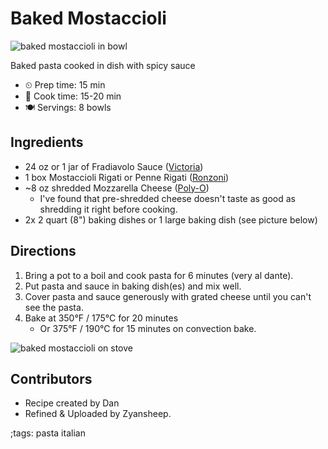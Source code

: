 # Baked Mostaccioli

![baked mostaccioli in bowl](pix/baked-mostaccioli-00.webp "Baked Mostaccioli in Bowl")

Baked pasta cooked in dish with spicy sauce

- ⏲ Prep time: 15 min
- 🍳 Cook time: 15-20 min
- 🍽 Servings: 8 bowls

## Ingredients

- 24 oz or 1 jar of Fradiavolo Sauce ([Victoria](https://victoriapastasauces.com/product/fradiavolo-sauce/))
- 1 box Mostaccioli Rigati or Penne Rigati ([Ronzoni](https://www.google.com/search?q=mostaccioli+rigati&tbm=shop))
- ~8 oz shredded Mozzarella Cheese ([Poly-O](https://www.walmart.com/ip/Polly-O-Mozzarella-Cheese-Chunk-with-Whole-Milk-16-oz-Pack/10448265))
	- I've found that pre-shredded cheese doesn't taste as good as shredding it right before cooking.
- 2x 2 quart (8") baking dishes or 1 large baking dish (see picture below)

## Directions

1. Bring a pot to a boil and cook pasta for 6 minutes (very al dante).
2. Put pasta and sauce in baking dish(es) and mix well.
3. Cover pasta and sauce generously with grated cheese until you can't see the pasta.
4. Bake at 350°F / 175°C for 20 minutes
	- Or 375°F / 190°C for 15 minutes on convection bake.

![baked mostaccioli on stove](pix/baked-mostaccioli-01.webp "Baked Mostaccioli right out of the Oven")

## Contributors

- Recipe created by Dan
- Refined & Uploaded by Zyansheep.

;tags: pasta italian
